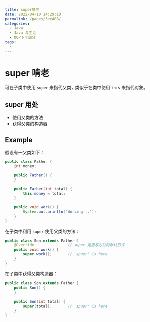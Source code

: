 ```yaml
---
title: super啃老
date: 2022-04-10 14:29:10
permalink: /pages/3ee408/
categories:
  - Java
  - Java 与生活
  - OOP下半部分
tags:
  - 
---
```

# super 啃老

可在子类中使用 `super` 来指代父类，类似于在类中使用 `this` 来指代对象。

## super 用处

- 使用父类的方法
- 获得父类的构造器

## Example

假设有一父类如下： 

```Java
public class Father {
    int money;

    public Father() {
    }

    public Father(int total) {
        this.money = total;
    }

    public void work() {
        System.out.println("Working...");
    }
}

```

在子类中利用 `super` 使用父类的方法：
```Java
public class Son extends Father {
    @Override				// super 是重写方法的默认形式
    public void work() {
        super.work();		// 'spuer' is here
    }
}
```

在子类中获得父类构造器：

```Java
public class Son extends Father {
    public Son() {
    }

    public Son(int total) {
        super(total);		// 'spuer' is here
    }
}
```

